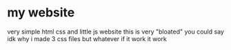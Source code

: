 # my website
very simple html css and little js website
this is very "bloated" you could say
idk why i made 3 css files but whatever if it work it work
